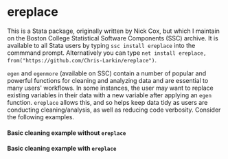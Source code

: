 # ereplace

This is a Stata package, originally written by Nick Cox, but which I maintain on the Boston College Statistical Software Components (SSC) archive. It is available to all Stata users by typing `ssc install ereplace` into the commmand prompt. Alternatively you can type `net install ereplace, from("https://github.com/Chris-Larkin/ereplace")`. 

`egen` and `egenmore` (available on SSC) contain a number of popular and powerful functions for cleaning and analyzing data and are essential to many users' workflows. In some instances, the user may want to replace existing variables in their data with a new variable after applying an `egen` function. `ereplace` allows this, and so helps keep data tidy as users are conducting cleaning/analysis, as well as reducing code verbosity. Consider the following examples.

#### Basic cleaning example without `ereplace`





#### Basic cleaning example with `ereplace`
